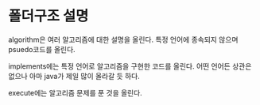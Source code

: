 # 폴더구조 설명

algorithm은 여러 알고리즘에 대한 설명을 올린다. 특정 언어에 종속되지 않으며 psuedo코드를 올린다.

implements에는 특정 언어로 알고리즘을 구현한 코드를 올린다. 어떤 언어든 상관은 없으나 아마 java가 제일 많이 올라갈 듯 하다.

execute에는 알고리즘 문제를 푼 것을 올린다. 